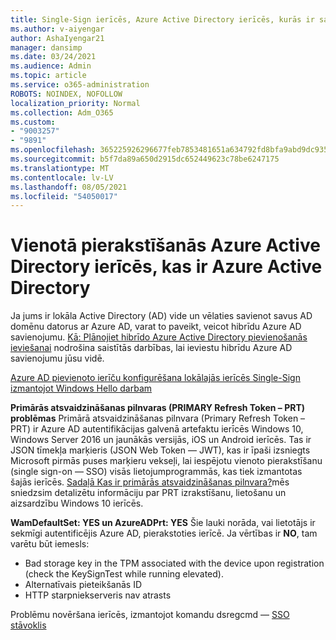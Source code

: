 ```yaml
---
title: Single-Sign ierīcēs, Azure Active Directory ierīcēs, kurās ir savienojums
ms.author: v-aiyengar
author: AshaIyengar21
manager: dansimp
ms.date: 03/24/2021
ms.audience: Admin
ms.topic: article
ms.service: o365-administration
ROBOTS: NOINDEX, NOFOLLOW
localization_priority: Normal
ms.collection: Adm_O365
ms.custom:
- "9003257"
- "9891"
ms.openlocfilehash: 365225926296677feb7853481651a634792fd8bfa9abd9dc9359ffaae50b60eb
ms.sourcegitcommit: b5f7da89a650d2915dc652449623c78be6247175
ms.translationtype: MT
ms.contentlocale: lv-LV
ms.lasthandoff: 08/05/2021
ms.locfileid: "54050017"
---
```

# <a name="single-sign-on-for-azure-active-directory-joined-devices"></a>Vienotā pierakstīšanās Azure Active Directory ierīcēs, kas ir Azure Active Directory

Ja jums ir lokāla Active Directory (AD) vide un vēlaties savienot savus AD domēnu datorus ar Azure AD, varat to paveikt, veicot hibrīdu Azure AD savienojumu. [Kā: Plānojiet hibrīdo Azure Active Directory pievienošanās ieviešanai](https://docs.microsoft.com/azure/active-directory/devices/hybrid-azuread-join-plan) nodrošina saistītās darbības, lai ieviestu hibrīdu Azure AD savienojumu jūsu vidē.

[Azure AD pievienoto ierīču konfigurēšana lokālajās ierīcēs Single-Sign izmantojot Windows Hello darbam](https://docs.microsoft.com/azure/active-directory/devices/hybrid-azuread-join-plan) 

**Primārās atsvaidzināšanas pilnvaras (PRIMARY Refresh Token – PRT) problēmas** Primārā atsvaidzināšanas pilnvara (Primary Refresh Token – PRT) ir Azure AD autentifikācijas galvenā artefaktu ierīcēs Windows 10, Windows Server 2016 un jaunākās versijās, iOS un Android ierīcēs. Tas ir JSON tīmekļa marķieris (JSON Web Token — JWT), kas ir īpaši izsniegts Microsoft pirmās puses marķieru vekseļi, lai iespējotu vienoto pierakstīšanu (single sign-on — SSO) visās lietojumprogrammās, kas tiek izmantotas šajās ierīcēs. [Sadaļā Kas ir primārās atsvaidzināšanas pilnvara?](https://docs.microsoft.com/azure/active-directory/devices/concept-primary-refresh-token)mēs sniedzsim detalizētu informāciju par PRT izrakstīšanu, lietošanu un aizsardzību Windows 10 ierīcēs.

**WamDefaultSet: YES un AzureADPrt: YES** Šie lauki norāda, vai lietotājs ir sekmīgi autentificējis Azure AD, pierakstoties ierīcē. Ja vērtības ir **NO**, tam varētu būt iemesls:

- Bad storage key in the TPM associated with the device upon registration (check the KeySignTest while running elevated).
- Alternatīvais pieteikšanās ID
- HTTP starpniekserveris nav atrasts

Problēmu novēršana ierīcēs, izmantojot komandu dsregcmd — [SSO stāvoklis](https://docs.microsoft.com/azure/active-directory/devices/troubleshoot-device-dsregcmd#sso-state)
